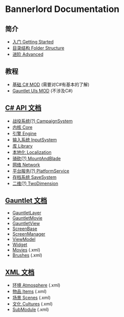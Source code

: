 # Bannerlord Documentation

## 简介

* [入门 Getting Started](_intro/getting-started.md)
* [目录结构 Folder Structure](_intro/folder-structure.md)
* [进阶 Advanced](_intro/advanced.md)

## 教程

* [基础 C\# MOD](_tutorials/basic-csharp-mod.md) \(需要对C\#有基本的了解\)
* [Gauntlet UIs MOD](_tutorials/modding-gauntlet-without-csharp.md) \(不涉及C#\)

## [C# API 文档](_csharp-api/)

* [战役系统(?) CampaignSystem](_csharp-api/campaignsystem/)
* [内核 Core](_csharp-api/core/)
* [引擎 Engine](_csharp-api/engine/)
* [输入系统 InputSystem](_csharp-api/inputsystem/)
* [库 Library](_csharp-api/library/)
* [本地化 Localization](_csharp-api/localization/)
* [骑砍(?) MountAndBlade](_csharp-api/mountandblade/)
* [网络 Network](_csharp-api/network/)
* [平台服务(?) PlatformService](_csharp-api/platformservice/)
* [存档系统 SaveSystem](_csharp-api/savesystem/)
* [二维(?) TwoDimension](_csharp-api/twodimension/)

## [Gauntlet 文档](_gauntlet/)

* [GauntletLayer](_gauntlet/gauntletlayer.md)
* [GauntletMovie](_gauntlet/gauntletmovie.md)
* [GauntletView](_gauntlet/gauntletview.md)
* [ScreenBase](_gauntlet/screenbase.md)
* [ScreenManager](_gauntlet/screenmanager.md)
* [ViewModel](_gauntlet/viewmodel.md)
* [Widget](_gauntlet/widget.md)
* [Movies](_gauntlet/movie.md) \(.xml\)
* [Brushes](_gauntlet/brush.md) \(.xml\)

## [XML 文档](_xmldocs)

* [环境 Atmosphere](_xmldocs/atmosphere.md) \(.xml\)
* [物品 Items](_xmldocs/Items) (.xml)
* [场景 Scenes](_xmldocs/scene.md) \(.xml\)
* [文化 Cultures](_xmldocs/cultures.md) \(.xml\)
* [SubModule](_xmldocs/submodule.md) \(.xml\)

